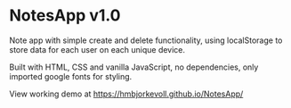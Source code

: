 # NotesApp v1.0

Note app with simple create and delete functionality, using localStorage to store data for each user on each unique device.

Built with HTML, CSS and vanilla JavaScript, no dependencies, only imported google fonts for styling.

View working demo at https://hmbjorkevoll.github.io/NotesApp/
